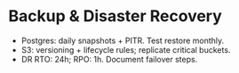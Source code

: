 # Backup & Disaster Recovery
- Postgres: daily snapshots + PITR. Test restore monthly.
- S3: versioning + lifecycle rules; replicate critical buckets.
- DR RTO: 24h; RPO: 1h. Document failover steps.
